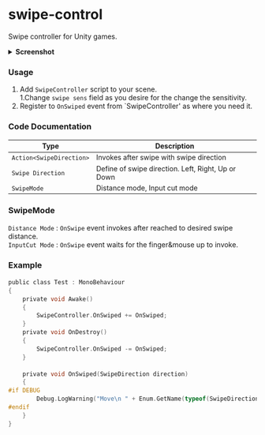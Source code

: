 <!--
  Copyright (c) 2022 Mehmet

  Written by Mehmet Doğan <mmt.dgn.6634@gmail.com>, august 2022
-->
# swipe-control
Swipe controller for Unity games.

<details>
<summary><b>Screenshot</b></summary>
  
<img src="/.github/screenshots/swipe.png">
</details>

### Usage
1. Add `SwipeController` script to your scene.  
  1.Change `swipe sens` field as you desire for the change the sensitivity.
2. Register to `OnSwiped` event from `SwipeController' as where you need it.

### Code Documentation
| Type                     | Description                                        |
| ------------------------ | -------------------------------------------------- |
| `Action<SwipeDirection>` | Invokes after swipe with swipe direction           |
| `Swipe Direction`        | Define of swipe direction. Left, Right, Up or Down |
| `SwipeMode`              | Distance mode, Input cut mode                     |
  
### SwipeMode
  `Distance Mode` : `OnSwipe` event invokes after reached to desired swipe distance.  
  `InputCut Mode` : `OnSwipe` event waits for the finger&mouse up to invoke.
  
### Example
```c
public class Test : MonoBehaviour
{
    private void Awake()
    {
        SwipeController.OnSwiped += OnSwiped;
    }
    private void OnDestroy()
    {
        SwipeController.OnSwiped -= OnSwiped;
    }

    private void OnSwiped(SwipeDirection direction)
    {
#if DEBUG
        Debug.LogWarning("Move\n " + Enum.GetName(typeof(SwipeDirection), direction));
#endif
    }
}
```
